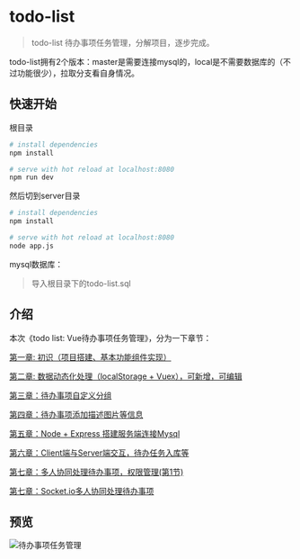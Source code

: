 # todo-list

> todo-list 待办事项任务管理，分解项目，逐步完成。

todo-list拥有2个版本：master是需要连接mysql的，local是不需要数据库的（不过功能很少），拉取分支看自身情况。


## 快速开始

根目录
``` bash
# install dependencies
npm install

# serve with hot reload at localhost:8080
npm run dev
```

然后切到server目录
``` bash
# install dependencies
npm install

# serve with hot reload at localhost:8080
node app.js
```

mysql数据库：
> 导入根目录下的todo-list.sql

## 介绍
本次《todo list: Vue待办事项任务管理》，分为一下章节：

[第一章: 初识（项目搭建、基本功能组件实现）](https://www.toutiao.com/i6693729824919257604/)

[第二章: 数据动态化处理（localStorage + Vuex），可新增，可编辑](https://www.toutiao.com/i6694066595326591499/)

[第三章：待办事项自定义分组](https://www.toutiao.com/i6695987557005525507/)

[第四章：待办事项添加描述图片等信息](https://www.toutiao.com/i6696380822112436739/)

[第五章：Node + Express 搭建服务端连接Mysql](http://toutiao.com/item/6698954438100386311/)

[第六章：Client端与Server端交互，待办任务入库等](https://www.toutiao.com/i6703438945427915276/)

[第七章：多人协同处理待办事项，权限管理(第1节)](https://www.toutiao.com/i6704451792714859020/)

[第七章：Socket.io多人协同处理待办事项](https://www.toutiao.com/i6704451792714859020/)

## 预览
![待办事项任务管理](http://cdn.javanx.cn/wp-content/themes/lensnews2.2/images/post/20190529151656.jpg)
